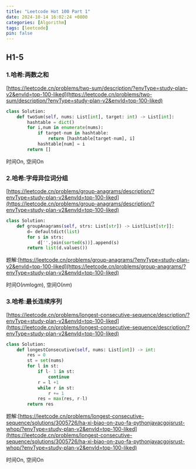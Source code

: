 ```yaml
---
title: "Leetcode Hot 100 Part 1"
date: 2024-10-14 16:02:24 +0800
categories: [Algorithm]
tags: [leetcode]
pin: false
---
```


## H1-5

### 1.哈希:两数之和

[https://leetcode.cn/problems/two-sum/description/?envType=study-plan-v2&envId=top-100-liked](https://leetcode.cn/problems/two-sum/description/?envType=study-plan-v2&envId=top-100-liked)

```python
class Solution:
    def twoSum(self, nums: List[int], target: int) -> List[int]:
        hashtable = dict()
        for i,num in enumerate(nums):
            if target-num in hashtable:
                return [hashtable[target-num], i]
            hashtable[num] = i
        return []
```

时间On, 空间On

### 2.哈希:字母异位词分组

[https://leetcode.cn/problems/group-anagrams/description/?envType=study-plan-v2&envId=top-100-liked](https://leetcode.cn/problems/group-anagrams/description/?envType=study-plan-v2&envId=top-100-liked)

```python
class Solution:
    def groupAnagrams(self, strs: List[str]) -> List[List[str]]:
        d= defaultdict(list)
        for s in strs:
            d[''.join(sorted(s))].append(s)
        return list(d.values())
```

题解:[https://leetcode.cn/problems/group-anagrams/?envType=study-plan-v2&envId=top-100-liked](https://leetcode.cn/problems/group-anagrams/?envType=study-plan-v2&envId=top-100-liked)

时间O(*nm*log*m*), 空间O(*nm*)

### 3.哈希:最长连续序列

[https://leetcode.cn/problems/longest-consecutive-sequence/description/?envType=study-plan-v2&envId=top-100-liked](https://leetcode.cn/problems/longest-consecutive-sequence/description/?envType=study-plan-v2&envId=top-100-liked)

```python
class Solution:
    def longestConsecutive(self, nums: List[int]) -> int:
        res = 0
        st = set(nums)
        for l in st:
            if l- 1 in st:
                continue
            r = l +1
            while r in st:
                r += 1
            res = max(res, r-l)
        return res
```

题解:[https://leetcode.cn/problems/longest-consecutive-sequence/solutions/3005726/ha-xi-biao-on-zuo-fa-pythonjavacgojsrust-whop/?envType=study-plan-v2&envId=top-100-liked](https://leetcode.cn/problems/longest-consecutive-sequence/solutions/3005726/ha-xi-biao-on-zuo-fa-pythonjavacgojsrust-whop/?envType=study-plan-v2&envId=top-100-liked)

时间On, 空间On
